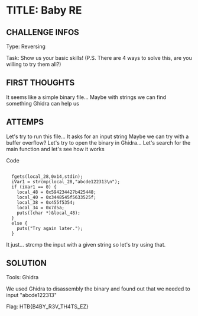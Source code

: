 # TITLE: Baby RE

## CHALLENGE INFOS

Type: Reversing

Task: Show us your basic skills! (P.S. There are 4 ways to solve this, are you willing to try them all?)

## FIRST THOUGHTS

It seems like a simple binary file...
Maybe with strings we can find something
Ghidra can help us

## ATTEMPS

Let's try to run this file... It asks for an input string
Maybe we can try with a buffer overflow?
Let's try to open the binary in Ghidra...
Let's search for the main function and let's see how it works

Code
```

  fgets(local_28,0x14,stdin);
  iVar1 = strcmp(local_28,"abcde122313\n");
  if (iVar1 == 0) {
    local_48 = 0x594234427b425448;
    local_40 = 0x3448545f5633525f;
    local_38 = 0x455f5354;
    local_34 = 0x7d5a;
    puts((char *)&local_48);
  }
  else {
    puts("Try again later.");
  }
```

It just... strcmp the input with a given string so let's try using that.

## SOLUTION

Tools: Ghidra

We used Ghidra to disassembly the binary and found out that we needed to input "abcde122313"

Flag: HTB{B4BY_R3V_TH4TS_EZ}
